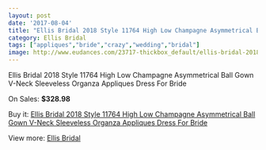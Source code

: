 ```yaml
---
layout: post
date: '2017-08-04'
title: "Ellis Bridal 2018 Style 11764 High Low Champagne Asymmetrical Ball Gown V-Neck Sleeveless Organza Appliques Dress For Bride"
category: Ellis Bridal
tags: ["appliques","bride","crazy","wedding","bridal"]
image: http://www.eudances.com/23717-thickbox_default/ellis-bridal-2018-style-11764-high-low-champagne-asymmetrical-ball-gown-v-neck-sleeveless-organza-appliques-dress-for-bride.jpg
---
```

Ellis Bridal 2018 Style 11764 High Low Champagne Asymmetrical Ball Gown V-Neck Sleeveless Organza Appliques Dress For Bride

On Sales: **$328.98**
<a href="https://www.eudances.com/en/ellis-bridal/7870-ellis-bridal-2018-style-11764-high-low-champagne-asymmetrical-ball-gown-v-neck-sleeveless-organza-appliques-dress-for-bride.html"><amp-img layout="responsive" width="600" height="600" src="//www.eudances.com/23717-thickbox_default/ellis-bridal-2018-style-11764-high-low-champagne-asymmetrical-ball-gown-v-neck-sleeveless-organza-appliques-dress-for-bride.jpg" alt="Ellis Bridal 2018 Style 11764 High Low Champagne Asymmetrical Ball Gown V-Neck Sleeveless Organza Appliques Dress For Bride 0" /></a>
<a href="https://www.eudances.com/en/ellis-bridal/7870-ellis-bridal-2018-style-11764-high-low-champagne-asymmetrical-ball-gown-v-neck-sleeveless-organza-appliques-dress-for-bride.html"><amp-img layout="responsive" width="600" height="600" src="//www.eudances.com/23720-thickbox_default/ellis-bridal-2018-style-11764-high-low-champagne-asymmetrical-ball-gown-v-neck-sleeveless-organza-appliques-dress-for-bride.jpg" alt="Ellis Bridal 2018 Style 11764 High Low Champagne Asymmetrical Ball Gown V-Neck Sleeveless Organza Appliques Dress For Bride 1" /></a>
<a href="https://www.eudances.com/en/ellis-bridal/7870-ellis-bridal-2018-style-11764-high-low-champagne-asymmetrical-ball-gown-v-neck-sleeveless-organza-appliques-dress-for-bride.html"><amp-img layout="responsive" width="600" height="600" src="//www.eudances.com/23719-thickbox_default/ellis-bridal-2018-style-11764-high-low-champagne-asymmetrical-ball-gown-v-neck-sleeveless-organza-appliques-dress-for-bride.jpg" alt="Ellis Bridal 2018 Style 11764 High Low Champagne Asymmetrical Ball Gown V-Neck Sleeveless Organza Appliques Dress For Bride 2" /></a>
<a href="https://www.eudances.com/en/ellis-bridal/7870-ellis-bridal-2018-style-11764-high-low-champagne-asymmetrical-ball-gown-v-neck-sleeveless-organza-appliques-dress-for-bride.html"><amp-img layout="responsive" width="600" height="600" src="//www.eudances.com/23718-thickbox_default/ellis-bridal-2018-style-11764-high-low-champagne-asymmetrical-ball-gown-v-neck-sleeveless-organza-appliques-dress-for-bride.jpg" alt="Ellis Bridal 2018 Style 11764 High Low Champagne Asymmetrical Ball Gown V-Neck Sleeveless Organza Appliques Dress For Bride 3" /></a>

Buy it: [Ellis Bridal 2018 Style 11764 High Low Champagne Asymmetrical Ball Gown V-Neck Sleeveless Organza Appliques Dress For Bride](https://www.eudances.com/en/ellis-bridal/7870-ellis-bridal-2018-style-11764-high-low-champagne-asymmetrical-ball-gown-v-neck-sleeveless-organza-appliques-dress-for-bride.html "Ellis Bridal 2018 Style 11764 High Low Champagne Asymmetrical Ball Gown V-Neck Sleeveless Organza Appliques Dress For Bride")

View more: [Ellis Bridal](https://www.eudances.com/en/118-ellis-bridal "Ellis Bridal")